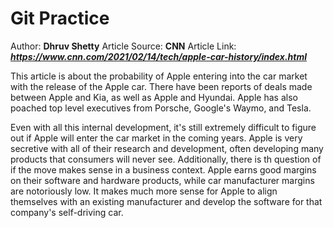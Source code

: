 # Git Practice

Author: **Dhruv Shetty**
Article Source: **CNN**
Article Link: ***https://www.cnn.com/2021/02/14/tech/apple-car-history/index.html***

This article is about the probability of Apple entering into the car market with the release of the Apple car. There have been reports of deals made between Apple and Kia, as well as Apple and Hyundai. Apple has also poached top level executives from Porsche, Google's Waymo, and Tesla.

Even with all this internal development, it's still extremely difficult to figure out if Apple will enter the car market in the coming years. Apple is very secretive with all of their research and development, often developing many products that consumers will never see. Additionally, there is th question of if the move makes sense in a business context. Apple earns good margins on their software and hardware products, while car manufacturer margins are notoriously low. It makes much more sense for Apple to align themselves with an existing manufacturer and develop the software for that company's self-driving car.